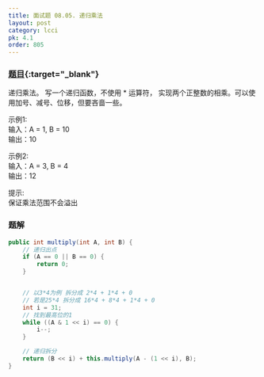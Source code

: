 ```yaml
---
title: 面试题 08.05. 递归乘法
layout: post
category: lcci
pk: 4.1
order: 805
---
```


### [题目](https://leetcode-cn.com/recursive-mulitply-lcci/){:target="_blank"}

递归乘法。 写一个递归函数，不使用 * 运算符， 实现两个正整数的相乘。可以使用加号、减号、位移，但要吝啬一些。

示例1:  
输入：A = 1, B = 10  
输出：10

示例2:  
输入：A = 3, B = 4  
输出：12

提示:  
保证乘法范围不会溢出

### 题解

```java
public int multiply(int A, int B) {
    // 递归出点
    if (A == 0 || B == 0) {
        return 0;
    }


    // 以3*4为例 拆分成 2*4 + 1*4 + 0
    // 若是25*4 拆分成 16*4 + 8*4 + 1*4 + 0
    int i = 31;
    // 找到最高位的1
    while ((A & 1 << i) == 0) {
        i--;
    }

    // 递归拆分
    return (B << i) + this.multiply(A - (1 << i), B);
}
```